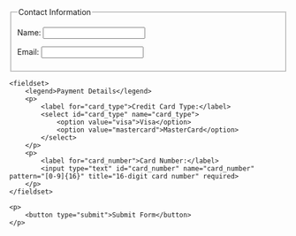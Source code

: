 <form action="/submit-form" method="post">
    <fieldset>
        <legend>Contact Information</legend>
        <p>
            <label for="name">Name:</label>
            <input type="text" id="name" name="user_name" required>
        </p>
        <p>
            <label for="email">Email:</label>
            <input type="email" id="email" name="user_email" required>
        </p>
    </fieldset>

    <fieldset>
        <legend>Payment Details</legend>
        <p>
            <label for="card_type">Credit Card Type:</label>
            <select id="card_type" name="card_type">
                <option value="visa">Visa</option>
                <option value="mastercard">MasterCard</option>
            </select>
        </p>
        <p>
            <label for="card_number">Card Number:</label>
            <input type="text" id="card_number" name="card_number" pattern="[0-9]{16}" title="16-digit card number" required>
        </p>
    </fieldset>

    <p>
        <button type="submit">Submit Form</button>
    </p>
</form>

